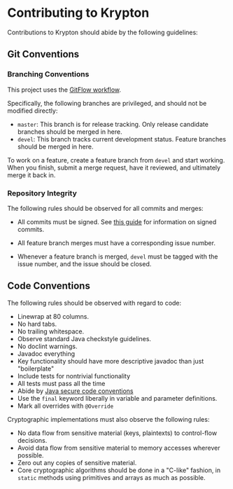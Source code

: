 # Contributing to Krypton

Contributions to Krypton should abide by the following guidelines:

## Git Conventions

### Branching Conventions

This project uses the
 [GitFlow workflow](https://datasift.github.io/gitflow/IntroducingGitFlow.html).

Specifically, the following branches are privileged, and should not be modified
directly:

* `master`: This branch is for release tracking.  Only release candidate
  branches should be merged in here.
* `devel`: This branch tracks current development status.  Feature branches
  should be merged in here.

To work on a feature, create a feature branch from `devel` and start working.
When you finish, submit a merge request, have it reviewed, and ultimately merge
it back in.

### Repository Integrity

The following rules should be observed for all commits and merges:

* All commits must be signed.  See
  [this guide](https://git-scm.com/book/en/v2/Git-Tools-Signing-Your-Work) for
  information on signed commits.

* All feature branch merges must have a corresponding issue number.

* Whenever a feature branch is merged, `devel` must be tagged with the issue
  number, and the issue should be closed.

## Code Conventions

The following rules should be observed with regard to code:

* Linewrap at 80 columns.
* No hard tabs.
* No trailing whitespace.
* Observe standard Java checkstyle guidelines.
* No doclint warnings.
* Javadoc everything
* Key functionality should have more descriptive javadoc than just "boilerplate"
* Include tests for nontrivial functionality
* All tests must pass all the time
* Abide by
  [Java secure code conventions](http://www.oracle.com/technetwork/java/seccodeguide-139067.html)
* Use the `final` keyword liberally in variable and parameter definitions.
* Mark all overrides with `@Override`

Cryptographic implementations must also observe the following rules:

* No data flow from sensitive material (keys, plaintexts) to control-flow decisions.
* Avoid data flow from sensitive material to memory accesses wherever possible.
* Zero out any copies of sensitive material.
* Core cryptographic algorithms should be done in a "C-like" fashion, in `static`
  methods using primitives and arrays as much as possible.
